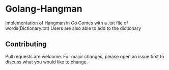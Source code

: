 # Golang-Hangman
Implementation of Hangman in Go 
Comes with a .txt file of words(Dictionary.txt)
Users are also able to add to the dictionary 

## Contributing
Pull requests are welcome. For major changes, please open an issue first to discuss what you would like to change.


